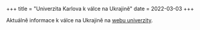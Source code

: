 +++
title = "Univerzita Karlova k válce na Ukrajině"
date = 2022-03-03
+++

Aktuálně informace k válce na Ukrajině na [webu univerzity][1].

[1]: https://ukrajine.cuni.cz/
